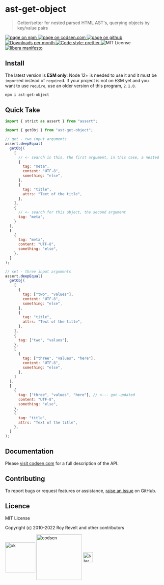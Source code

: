 # ast-get-object

> Getter/setter for nested parsed HTML AST's, querying objects by key/value pairs

<div class="package-badges">
  <a href="https://www.npmjs.com/package/ast-get-object" rel="nofollow noreferrer noopener">
    <img src="https://img.shields.io/badge/-npm-blue?style=flat-square" alt="page on npm">
  </a>
  <a href="https://codsen.com/os/ast-get-object" rel="nofollow noreferrer noopener">
    <img src="https://img.shields.io/badge/-codsen-blue?style=flat-square" alt="page on codsen.com">
  </a>
  <a href="https://github.com/codsen/codsen/tree/main/packages/ast-get-object" rel="nofollow noreferrer noopener">
    <img src="https://img.shields.io/badge/-github-blue?style=flat-square" alt="page on github">
  </a>
  <a href="https://npmcharts.com/compare/ast-get-object?interval=30" rel="nofollow noreferrer noopener" target="_blank">
    <img src="https://img.shields.io/npm/dm/ast-get-object.svg?style=flat-square" alt="Downloads per month">
  </a>
  <a href="https://prettier.io" rel="nofollow noreferrer noopener" target="_blank">
    <img src="https://img.shields.io/badge/code_style-prettier-brightgreen.svg?style=flat-square" alt="Code style: prettier">
  </a>
  <img src="https://img.shields.io/badge/licence-MIT-brightgreen.svg?style=flat-square" alt="MIT License">
  <a href="https://liberamanifesto.com" rel="nofollow noreferrer noopener" target="_blank">
    <img src="https://img.shields.io/badge/libera-manifesto-lightgrey.svg?style=flat-square" alt="libera manifesto">
  </a>
</div>

## Install

The latest version is **ESM only**: Node 12+ is needed to use it and it must be `import`ed instead of `require`d. If your project is not on ESM yet and you want to use `require`, use an older version of this program, `2.1.0`.

```bash
npm i ast-get-object
```

## Quick Take

```js
import { strict as assert } from "assert";

import { getObj } from "ast-get-object";

// get - two input arguments
assert.deepEqual(
  getObj(
    [
      // <- search in this, the first argument, in this case, a nested array
      {
        tag: "meta",
        content: "UTF-8",
        something: "else",
      },
      {
        tag: "title",
        attrs: "Text of the title",
      },
    ],
    {
      // <- search for this object, the second argument
      tag: "meta",
    }
  ),
  [
    {
      tag: "meta",
      content: "UTF-8",
      something: "else",
    },
  ]
);

// set - three input arguments
assert.deepEqual(
  getObj(
    [
      {
        tag: ["two", "values"],
        content: "UTF-8",
        something: "else",
      },
      {
        tag: "title",
        attrs: "Text of the title",
      },
    ],
    {
      tag: ["two", "values"],
    },
    [
      {
        tag: ["three", "values", "here"],
        content: "UTF-8",
        something: "else",
      },
    ]
  ),
  [
    {
      tag: ["three", "values", "here"], // <--- got updated
      content: "UTF-8",
      something: "else",
    },
    {
      tag: "title",
      attrs: "Text of the title",
    },
  ]
);
```

## Documentation

Please [visit codsen.com](https://codsen.com/os/ast-get-object/) for a full description of the API.

## Contributing

To report bugs or request features or assistance, [raise an issue](https://github.com/codsen/codsen/issues/new/choose) on GitHub.

## Licence

MIT License

Copyright (c) 2010-2022 Roy Revelt and other contributors


<img src="https://codsen.com/images/png-codsen-ok.png" width="98" alt="ok" align="center"> <img src="https://codsen.com/images/png-codsen-1.png" width="148" alt="codsen" align="center"> <img src="https://codsen.com/images/png-codsen-star-small.png" width="32" alt="star" align="center">

